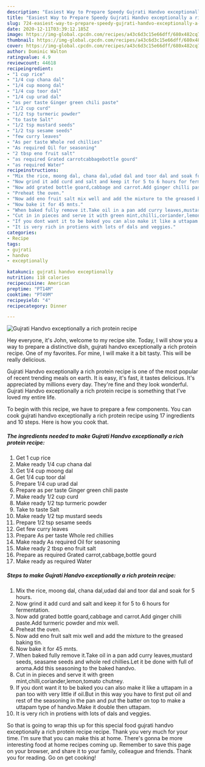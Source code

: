 ```yaml
---
description: "Easiest Way to Prepare Speedy Gujrati Handvo exceptionally a rich protein recipe"
title: "Easiest Way to Prepare Speedy Gujrati Handvo exceptionally a rich protein recipe"
slug: 724-easiest-way-to-prepare-speedy-gujrati-handvo-exceptionally-a-rich-protein-recipe
date: 2020-12-11T03:39:12.185Z
image: https://img-global.cpcdn.com/recipes/a43c6d3c15e66dff/680x482cq70/gujrati-handvo-exceptionally-a-rich-protein-recipe-recipe-main-photo.jpg
thumbnail: https://img-global.cpcdn.com/recipes/a43c6d3c15e66dff/680x482cq70/gujrati-handvo-exceptionally-a-rich-protein-recipe-recipe-main-photo.jpg
cover: https://img-global.cpcdn.com/recipes/a43c6d3c15e66dff/680x482cq70/gujrati-handvo-exceptionally-a-rich-protein-recipe-recipe-main-photo.jpg
author: Dominic Walton
ratingvalue: 4.9
reviewcount: 44618
recipeingredient:
- "1 cup rice"
- "1/4 cup chana dal"
- "1/4 cup moong dal"
- "1/4 cup toor dal"
- "1/4 cup urad dal"
- "as per taste Ginger green chili paste"
- "1/2 cup curd"
- "1/2 tsp turmeric powder"
- "to taste Salt"
- "1/2 tsp mustard seeds"
- "1/2 tsp sesame seeds"
- "few curry leaves"
- "As per taste Whole red chillies"
- "As required Oil for seasoning"
- "2 tbsp eno fruit salt"
- "as required Grated carrotcabbagebottle gourd"
- "as required Water"
recipeinstructions:
- "Mix the rice, moong dal, chana dal,udad dal and toor dal and soak for 5 hours."
- "Now grind it add curd and salt and keep it for 5 to 6 hours for fermentation."
- "Now add grated bottle goard,cabbage and carrot.Add ginger chilli paste.Add turmeric powder and mix well."
- "Preheat the oven."
- "Now add eno fruit salt mix well and add the mixture to the greased baking tin."
- "Now bake it for 45 mnts."
- "When baked fully remove it.Take oil in a pan add curry leaves,mustard seeds, seasame seeds and whole red chillies.Let it be done with full of aroma.Add this seasoning to the baked handvo."
- "Cut in in pieces and serve it with green mint,chilli,coriander,lemon,tomato chutney."
- "If you dont want it to be baked you can also make it like a uttapam in a pan too with very little if oil.But in this way you have to first put oil and rest of the seasoning in the pan and put the batter on top to make a uttapam type of handvo.Make it double then uttapam."
- "It is very rich in protiens with lots of dals and veggies."
categories:
- Recipe
tags:
- gujrati
- handvo
- exceptionally

katakunci: gujrati handvo exceptionally 
nutrition: 118 calories
recipecuisine: American
preptime: "PT14M"
cooktime: "PT49M"
recipeyield: "4"
recipecategory: Dinner

---
```



![Gujrati Handvo exceptionally a rich protein recipe](https://img-global.cpcdn.com/recipes/a43c6d3c15e66dff/680x482cq70/gujrati-handvo-exceptionally-a-rich-protein-recipe-recipe-main-photo.jpg)

Hey everyone, it's John, welcome to my recipe site. Today, I will show you a way to prepare a distinctive dish, gujrati handvo exceptionally a rich protein recipe. One of my favorites. For mine, I will make it a bit tasty. This will be really delicious.



Gujrati Handvo exceptionally a rich protein recipe is one of the most popular of recent trending meals on earth. It is easy, it's fast, it tastes delicious. It's appreciated by millions every day. They're fine and they look wonderful. Gujrati Handvo exceptionally a rich protein recipe is something that I've loved my entire life.


To begin with this recipe, we have to prepare a few components. You can cook gujrati handvo exceptionally a rich protein recipe using 17 ingredients and 10 steps. Here is how you cook that.

<!--inarticleads1-->

##### The ingredients needed to make Gujrati Handvo exceptionally a rich protein recipe:

1. Get 1 cup rice
1. Make ready 1/4 cup chana dal
1. Get 1/4 cup moong dal
1. Get 1/4 cup toor dal
1. Prepare 1/4 cup urad dal
1. Prepare as per taste Ginger green chili paste
1. Make ready 1/2 cup curd
1. Make ready 1/2 tsp turmeric powder
1. Take to taste Salt
1. Make ready 1/2 tsp mustard seeds
1. Prepare 1/2 tsp sesame seeds
1. Get few curry leaves
1. Prepare As per taste Whole red chillies
1. Make ready As required Oil for seasoning
1. Make ready 2 tbsp eno fruit salt
1. Prepare as required Grated carrot,cabbage,bottle gourd
1. Make ready as required Water




<!--inarticleads2-->

##### Steps to make Gujrati Handvo exceptionally a rich protein recipe:

1. Mix the rice, moong dal, chana dal,udad dal and toor dal and soak for 5 hours.
1. Now grind it add curd and salt and keep it for 5 to 6 hours for fermentation.
1. Now add grated bottle goard,cabbage and carrot.Add ginger chilli paste.Add turmeric powder and mix well.
1. Preheat the oven.
1. Now add eno fruit salt mix well and add the mixture to the greased baking tin.
1. Now bake it for 45 mnts.
1. When baked fully remove it.Take oil in a pan add curry leaves,mustard seeds, seasame seeds and whole red chillies.Let it be done with full of aroma.Add this seasoning to the baked handvo.
1. Cut in in pieces and serve it with green mint,chilli,coriander,lemon,tomato chutney.
1. If you dont want it to be baked you can also make it like a uttapam in a pan too with very little if oil.But in this way you have to first put oil and rest of the seasoning in the pan and put the batter on top to make a uttapam type of handvo.Make it double then uttapam.
1. It is very rich in protiens with lots of dals and veggies.




So that is going to wrap this up for this special food gujrati handvo exceptionally a rich protein recipe recipe. Thank you very much for your time. I'm sure that you can make this at home. There's gonna be more interesting food at home recipes coming up. Remember to save this page on your browser, and share it to your family, colleague and friends. Thank you for reading. Go on get cooking!

